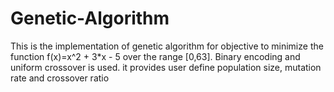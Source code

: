 # Genetic-Algorithm
This is the implementation of genetic algorithm for objective to minimize the function f(x)=x^2 + 3*x - 5 over the range [0,63].
Binary encoding and uniform crossover is used. it provides user define population size, mutation rate and crossover ratio 
